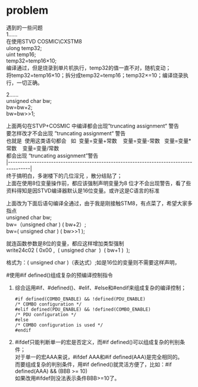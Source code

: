 # problem
遇到的一些问题  
1......  
在使用STVD COSMIC\CXSTM8  
ulong temp32;  
uint temp16;  
temp32=temp16×10;  
编译通过，但是烧录到单片机执行，temp32的值一直不对，随机变动；  
将temp32=temp16×10；拆分成temp32=temp16；temp32×=10；编译烧录执行，一切正确。  

2......  
unsigned char bw;  
bw=bw+2;  
bw=bw>>1;  
  
上面两句在STVP+COSMIC 中编译都会出现”truncating assignment“ 警告  
要怎样改才不会出现 ”truncating assignment“ 警告  
也就是  使用这类语句都会   如  变量=变量+常数    变量=变量-常数   变量=变量\*常数    变量=变量/常数   
都会出现 “truncating assignment”警告   
|---------------------------------------------------------------------------------------|  
终于搞明白，多谢楼下的几位淫兄 ，散分结贴了；  
上面在使用8位变量操作前，都应该强制声明变量为8 位才不会出现警告，看了些资料得知是因STVD编译器默认是16位变量。或许这是C语言的标准  
  
上面改为下面后语句编译全通过，由于我是刚接触STM8，有点菜了，希望大家多指点  
unsigned char bw;  
bw=（unsigned char ) ( bw+2）;  
bw=( unsigned char ) ( bw>>1 );  
  
就连函数参数是8位的变量，都应这样增加类型强制  
write24c02 ( 0x00 ,  ( unsigned char  )  ( bw+1 )  );  
  
格式为：( unsigned char )（表达式）;如是16位的变量则不需要这样声明，   

#使用#if defined()组成复杂的预编译控制指令  
1. 综合运用#if、#defined()、#elif、#else和#endif来组成复杂的编译控制；  

    `#if defined(COMBO_ENABLE) && !defined(PDU_ENABLE)`  
    `/* COMBO configuration */`  
    `#elif defined(PDU_ENABLE) && !defined(COMBO_ENABLE)`  
    `/* PDU configuration */`  
    `#else`  
    `/* COMBO configuration is used */`  
    `#endif`   
2. #ifdef只能判断单一的宏是否定义，而#if defined()可以组成复杂的判别条件；  
对于单一的宏AAA来说，#ifdef AAA和#if defined(AAA)是完全相同的。  
而要组成复杂的判别条件，用#if defined()就灵活方便了，比如：#if defined(AAA) && (BBB >= 10)  
如果改用#ifdef则没法表示条件BBB>=10了。  
